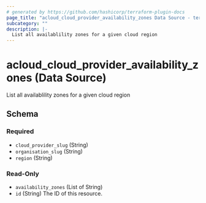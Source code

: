 ```yaml
---
# generated by https://github.com/hashicorp/terraform-plugin-docs
page_title: "acloud_cloud_provider_availability_zones Data Source - terraform-provider-acloud"
subcategory: ""
description: |-
  List all availablility zones for a given cloud region
---
```


# acloud_cloud_provider_availability_zones (Data Source)

List all availablility zones for a given cloud region



<!-- schema generated by tfplugindocs -->
## Schema

### Required

- `cloud_provider_slug` (String)
- `organisation_slug` (String)
- `region` (String)

### Read-Only

- `availability_zones` (List of String)
- `id` (String) The ID of this resource.
